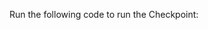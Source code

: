 Run the following code to run the Checkpoint:

```python name="docs/docusaurus/docs/snippets/athena_python_example.py Run Checkpoint"
```
